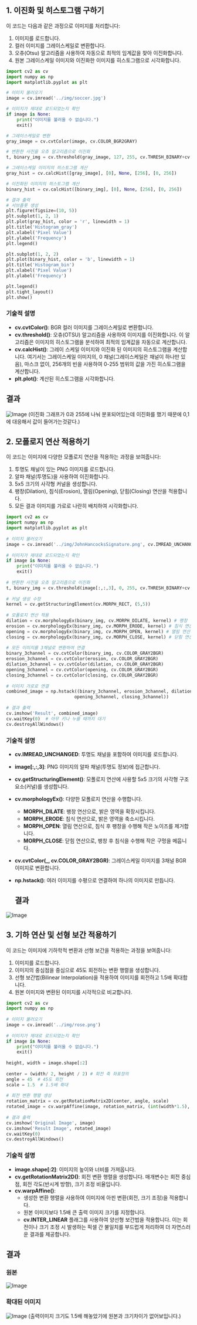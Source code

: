 ## 1. 이진화 및 히스토그램 구하기

이 코드는 다음과 같은 과정으로 이미지를 처리합니다:

1. 이미지를 로드합니다.
2. 컬러 이미지를 그레이스케일로 변환합니다.
3. 오츄(Otsu) 알고리즘을 사용하여 자동으로 최적의 임계값을 찾아 이진화합니다.
4. 원본 그레이스케일 이미지와 이진화한 이미지를 히스토그램으로 시각화합니다.

```python
import cv2 as cv
import numpy as np
import matplotlib.pyplot as plt

# 이미지 불러오기
image = cv.imread('../img/soccer.jpg')

# 이미지가 제대로 로드되었는지 확인
if image is None:
    print("이미지를 불러올 수 없습니다.")
    exit()

# 그레이스케일로 변환
gray_image = cv.cvtColor(image, cv.COLOR_BGR2GRAY)

# 변환한 사진을 오츄 알고리즘으로 이진화
t, binary_img = cv.threshold(gray_image, 127, 255, cv.THRESH_BINARY+cv.THRESH_OTSU)

# 그레이스케일 이미지의 히스토그램 계산
gray_hist = cv.calcHist([gray_image], [0], None, [256], [0, 256])

# 이진화된 이미지의 히스토그램 계산
binary_hist = cv.calcHist([binary_img], [0], None, [256], [0, 256])

# 결과 출력
# 서브플롯 생성
plt.figure(figsize=(10, 5))
plt.subplot(1, 2, 1)
plt.plot(gray_hist, color = 'r', linewidth = 1)
plt.title('Histogram_gray')
plt.xlabel('Pixel Value')
plt.ylabel('Frequency')
plt.legend()

plt.subplot(1, 2, 2)
plt.plot(binary_hist, color = 'b', linewidth = 1)
plt.title('Histogram_bin')
plt.xlabel('Pixel Value')
plt.ylabel('Frequency')

plt.legend()
plt.tight_layout()
plt.show()

```

### 기술적 설명

- **cv.cvtColor()**: BGR 컬러 이미지를 그레이스케일로 변환합니다.
- **cv.threshold()**: 오츄(OTSU) 알고리즘을 사용하여 이미지를 이진화합니다. 이 알고리즘은 이미지의 히스토그램을 분석하여 최적의 임계값을 자동으로 계산합니다.
- **cv.calcHist()**: 그레이 스케일 이미지와 이진화 된 이미지의 히스토그램을 계산합니다. 여기서는 그레이스케일 이미지의, 0 채널(그레이스케일은 채널이 하나만 있음), 마스크 없이, 256개의 빈을 사용하여 0-255 범위의 값을 가진 히스토그램을 계산합니다.
- **plt.plot()**: 계산된 히스토그램을 시각화합니다.
## 결과
![Image](https://github.com/user-attachments/assets/95de9c56-ca91-42ad-9650-8ba3c97ebf7b)
(이진화 그래프가 0과 255에 나눠 분포되어있는데 이진화를 했기 때문에 0,1에 대응해서 값이 들어가는것같다.)
## 2. 모폴로지 연산 적용하기

이 코드는 이미지에 다양한 모폴로지 연산을 적용하는 과정을 보여줍니다:

1. 투명도 채널이 있는 PNG 이미지를 로드합니다.
2. 알파 채널(투명도)을 사용하여 이진화합니다.
3. 5x5 크기의 사각형 커널을 생성합니다.
4. 팽창(Dilation), 침식(Erosion), 열림(Opening), 닫힘(Closing) 연산을 적용합니다.
5. 모든 결과 이미지를 가로로 나란히 배치하여 시각화합니다.

```python
import cv2 as cv 
import numpy as np 
import matplotlib.pyplot as plt 
 
# 이미지 불러오기 
image = cv.imread('../img/JohnHancocksSignature.png', cv.IMREAD_UNCHANGED) 
 
# 이미지가 제대로 로드되었는지 확인 
if image is None: 
    print("이미지를 불러올 수 없습니다.") 
    exit() 
 
# 변환한 사진을 오츄 알고리즘으로 이진화 
t, binary_img = cv.threshold(image[:,:,3], 0, 255, cv.THRESH_BINARY+cv.THRESH_OTSU) 
 
# 커널 생성 수정 
kernel = cv.getStructuringElement(cv.MORPH_RECT, (5,5)) 
 
# 모폴로지 연산 적용 
dilation = cv.morphologyEx(binary_img, cv.MORPH_DILATE, kernel) # 팽창 연산 
erosion = cv.morphologyEx(binary_img, cv.MORPH_ERODE, kernel) # 침식 연산 
opening = cv.morphologyEx(binary_img, cv.MORPH_OPEN, kernel) # 열림 연산 
closing = cv.morphologyEx(binary_img, cv.MORPH_CLOSE, kernel) # 닫힘 연산 
 
# 모든 이미지를 3채널로 변환하여 연결 
binary_3channel = cv.cvtColor(binary_img, cv.COLOR_GRAY2BGR) 
erosion_3channel = cv.cvtColor(erosion, cv.COLOR_GRAY2BGR) 
dilation_3channel = cv.cvtColor(dilation, cv.COLOR_GRAY2BGR) 
opening_3channel = cv.cvtColor(opening, cv.COLOR_GRAY2BGR) 
closing_3channel = cv.cvtColor(closing, cv.COLOR_GRAY2BGR) 
 
# 이미지 가로로 연결 
combined_image = np.hstack((binary_3channel, erosion_3channel, dilation_3channel,  
                          opening_3channel, closing_3channel)) 
 
# 결과 출력 
cv.imshow('Result', combined_image) 
cv.waitKey(0)  # 아무 키나 누를 때까지 대기 
cv.destroyAllWindows()
```

### 기술적 설명

- **cv.IMREAD_UNCHANGED**: 투명도 채널을 포함하여 이미지를 로드합니다.
- **image[:,:,3]**: PNG 이미지의 알파 채널(투명도 정보)에 접근합니다.
- **cv.getStructuringElement()**: 모폴로지 연산에 사용할 5x5 크기의 사각형 구조 요소(커널)를 생성합니다.
- **cv.morphologyEx()**: 다양한 모폴로지 연산을 수행합니다.
  - **MORPH_DILATE**: 팽창 연산으로, 밝은 영역을 확장시킵니다.
  - **MORPH_ERODE**: 침식 연산으로, 밝은 영역을 축소시킵니다.
  - **MORPH_OPEN**: 열림 연산으로, 침식 후 팽창을 수행해 작은 노이즈를 제거합니다.
  - **MORPH_CLOSE**: 닫힘 연산으로, 팽창 후 침식을 수행해 작은 구멍을 메웁니다.
- **cv.cvtColor(_, cv.COLOR_GRAY2BGR)**: 그레이스케일 이미지를 3채널 BGR 이미지로 변환합니다.
- **np.hstack()**: 여러 이미지를 수평으로 연결하여 하나의 이미지로 만듭니다.

  ## 결과
![Image](https://github.com/user-attachments/assets/a4c642ba-3655-4f0a-a036-427a72a47185)



## 3. 기하 연산 및 선형 보간 적용하기

이 코드는 이미지에 기하학적 변환과 선형 보간을 적용하는 과정을 보여줍니다:

1. 이미지를 로드합니다.
2. 이미지의 중심점을 중심으로 45도 회전하는 변환 행렬을 생성합니다.
3. 선형 보간법(Bilinear Interpolation)을 적용하여 이미지를 회전하고 1.5배 확대합니다.
4. 원본 이미지와 변환된 이미지를 시각적으로 비교합니다.

```python
import cv2 as cv 
import numpy as np 
 
# 이미지 불러오기 
image = cv.imread('../img/rose.png') 
 
# 이미지가 제대로 로드되었는지 확인 
if image is None: 
    print("이미지를 불러올 수 없습니다.") 
    exit() 
 
height, width = image.shape[:2] 
 
center = (width/ 2, height / 2) # 회전 축 좌표정의 
angle = 45  # 45도 회전 
scale = 1.5  # 1.5배 확대 
 
# 회전 변환 행렬 생성 
rotation_matrix = cv.getRotationMatrix2D(center, angle, scale) 
rotated_image = cv.warpAffine(image, rotation_matrix, (int(width*1.5), int(height*1.5)), flags=cv.INTER_LINEAR) 
 
# 결과 출력
cv.imshow('Original Image', image) 
cv.imshow('Result Image', rotated_image) 
cv.waitKey(0) 
cv.destroyAllWindows()
```

### 기술적 설명

- **image.shape[:2]**: 이미지의 높이와 너비를 가져옵니다.
- **cv.getRotationMatrix2D()**: 회전 변환 행렬을 생성합니다. 매개변수는 회전 중심점, 회전 각도(반시계 방향), 크기 조정 비율입니다.
- **cv.warpAffine()**: 
  - 생성한 변환 행렬을 사용하여 이미지에 아핀 변환(회전, 크기 조정)을 적용합니다.
  - 원본 이미지보다 1.5배 큰 출력 이미지 크기를 지정합니다.
  - **cv.INTER_LINEAR** 플래그를 사용하여 양선형 보간법을 적용합니다. 이는 회전이나 크기 조정 시 발생하는 픽셀 간 불일치를 부드럽게 처리하여 더 자연스러운 결과를 제공합니다.

 ## 결과
 ### 원본
![Image](https://github.com/user-attachments/assets/a976f64f-4d17-4a5e-b071-46d7dd876c07)
 ### 확대된 이미지
![Image](https://github.com/user-attachments/assets/bbe7b98f-8e16-428d-96bb-837367d7d26c)
(출력이미지 크기도 1.5배 해놓았기에 원본과 크기차이가 없어보입니다.)
